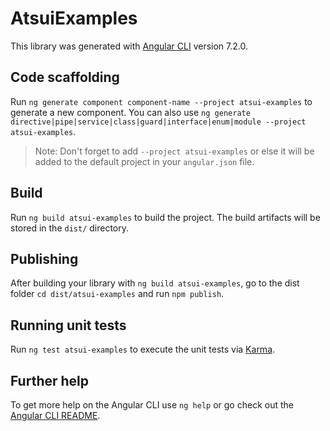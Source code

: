 # AtsuiExamples

This library was generated with [Angular CLI](https://github.com/angular/angular-cli) version 7.2.0.

## Code scaffolding

Run `ng generate component component-name --project atsui-examples` to generate a new component. You can also use `ng generate directive|pipe|service|class|guard|interface|enum|module --project atsui-examples`.
> Note: Don't forget to add `--project atsui-examples` or else it will be added to the default project in your `angular.json` file. 

## Build

Run `ng build atsui-examples` to build the project. The build artifacts will be stored in the `dist/` directory.

## Publishing

After building your library with `ng build atsui-examples`, go to the dist folder `cd dist/atsui-examples` and run `npm publish`.

## Running unit tests

Run `ng test atsui-examples` to execute the unit tests via [Karma](https://karma-runner.github.io).

## Further help

To get more help on the Angular CLI use `ng help` or go check out the [Angular CLI README](https://github.com/angular/angular-cli/blob/master/README.md).
